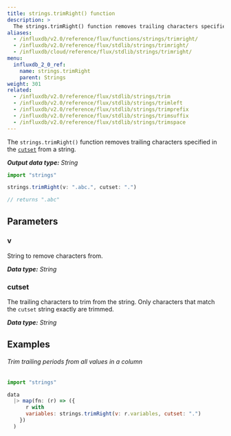 ```yaml
---
title: strings.trimRight() function
description: >
  The strings.trimRight() function removes trailing characters specified in the cutset from a string.
aliases:
  - /influxdb/v2.0/reference/flux/functions/strings/trimright/
  - /influxdb/v2.0/reference/flux/stdlib/strings/trimright/
  - /influxdb/cloud/reference/flux/stdlib/strings/trimright/
menu:
  influxdb_2_0_ref:
    name: strings.trimRight
    parent: Strings
weight: 301
related:
  - /influxdb/v2.0/reference/flux/stdlib/strings/trim
  - /influxdb/v2.0/reference/flux/stdlib/strings/trimleft
  - /influxdb/v2.0/reference/flux/stdlib/strings/trimprefix
  - /influxdb/v2.0/reference/flux/stdlib/strings/trimsuffix
  - /influxdb/v2.0/reference/flux/stdlib/strings/trimspace
---
```


The `strings.trimRight()` function removes trailing characters specified in the
[`cutset`](#cutset) from a string.

_**Output data type:** String_

```js
import "strings"

strings.trimRight(v: ".abc.", cutset: ".")

// returns ".abc"
```

## Parameters

### v
String to remove characters from.

_**Data type:** String_

### cutset
The trailing characters to trim from the string.
Only characters that match the `cutset` string exactly are trimmed.

_**Data type:** String_

## Examples

###### Trim trailing periods from all values in a column
```js
import "strings"

data
  |> map(fn: (r) => ({
      r with
      variables: strings.trimRight(v: r.variables, cutset: ".")
    })
  )
```
